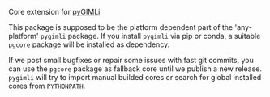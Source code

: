 Core extension for [pyGIMLi](www.pygimli.org)

This package is supposed to be the platform dependent part of the 'any-platform' `pygimli` package.
If you install `pygimli` via pip or conda, a suitable `pgcore` package will be installed as dependency. 

If we post small bugfixes or repair some issues with fast git commits, you can use the `pgcore` package as fallback core until we publish a new release.
`pygimli` will try to import manual builded cores or search for global installed cores from `PYTHONPATH`.
